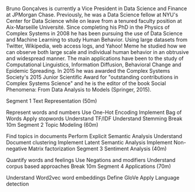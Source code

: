 Bruno Gonçalves is currently a Vice President in Data Science and Finance at JPMorgan Chase. Previously, he was a Data Science fellow at NYU's Center for Data Science while on leave from a tenured faculty position at Aix-Marseille Université. Since completing his PhD in the Physics of Complex Systems in 2008 he has been pursuing the use of Data Science and Machine Learning to study Human Behavior. Using large datasets from Twitter, Wikipedia, web access logs, and Yahoo! Meme he studied how we can observe both large scale and individual human behavior in an obtrusive and widespread manner. The main applications have been to the study of Computational Linguistics, Information Diffusion, Behavioral Change and Epidemic Spreading. In 2015 he was awarded the Complex Systems Society's 2015 Junior Scientific Award for "outstanding contributions in Complex Systems Science" and he is the editor of the book Social Phenomena: From Data Analysis to Models (Springer, 2015).


Segment 1 Text Representation (50m)

Represent words and numbers
Use One-Hot Encoding
Implement Bag of Words
Apply stopwords
Understand TF/IDF
Understand Stemming
Break 10m
Segment 2 Topic Modeling (60m)

Find topics in documents
Perform Explicit Semantic Analysis
Understand Document clustering
Implement Latent Semantic Analysis
Implement Non-negative Matrix factorization
Segment 3 Sentiment Analysis (40m)

Quantify words and feelings
Use Negations and modifiers
Understand corpus based approaches
Break 10m
Segment 4 Applications (70m)

Understand Word2vec word embeddings
Define GloVe
Apply Language detection
